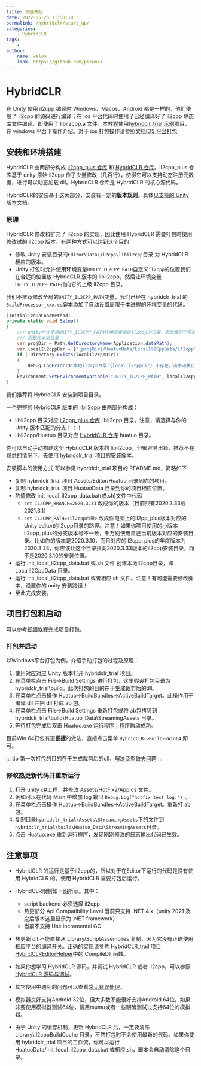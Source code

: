 ```yaml
---
title: 快速开始
date: 2022-05-25 11:50:18
permalink: /hybridclr/start_up/
categories:
    - HybridCLR
tags:
    -
author:
    name: walon
    link: https://github.com/pirunxi
---
```


# HybridCLR

在 Unity 使用 il2cpp 编译时 Windows、Macos、Android 都是一样的，他们使用了 il2cpp 的源码进行编译；在 ios 平台代码时使用了已经编译好了 il2cpp 静态库文件编译，即使用了 libil2cpp.a 文件。本教程使用[hybridclr_trial 示例项目](https://github.com/focus-creative-games/hybridclr_trial)，在 windows 平台下操作介绍。对于 ios 打包操作请参照文档[IOS 平台打包](/hybridclr/ios/)

## 安装和环境搭建

HybridCLR 由两部分构成 [il2cpp_plus 仓库](https://github.com/focus-creative-games/il2cpp_plus) 和 [HybridCLR 仓库](https://github.com/focus-creative-games/hybridclr)。il2cpp_plus 仓库基于 unity 原始 il2cpp 作了少量修改（几百行），使得它可以支持动态注册元数据，进行可以动态加载 dll。HybridCLR 仓库是 HybridCLR 的核心源代码。

HybridCLR的安装基于这两部分，安装有一定的**版本规则**。具体见[支持的 Unity 版本](/hybridclr/support_versions/)文档。

### 原理

HybridCLR 修改和扩充了 il2cpp 的实现，因此使用 HybridCLR 需要打包时使用修改过的 il2cpp 版本。有两种方式可以达到这个目的

- 修改 Unity 安装目录的`Editor\Data\il2cpp\libil2cpp`目录 为 HybridCLR 相应的版本。
- Unity 打包时允许使用环境变量`UNITY_IL2CPP_PATH`自定义`il2cpp`的位置我们在合适的位置放 HybridCLR 版本的 libil2cpp，然后让环境变量`UNITY_IL2CPP_PATH`指向它的上级 il2cpp 目录。

我们不推荐修改全局的`UNITY_IL2CPP_PATH`变量，我们已经在 hybridclr_trial 的`BuildProcessor_xxx.cs`脚本添加了自动设置局限于本进程的环境变量的代码。

```csharp
[InitializeOnLoadMethod]
private static void Setup()
{
    /// unity允许使用UNITY_IL2CPP_PATH环境变量指定il2cpp的位置，因此我们不再直接修改安装位置的il2cpp，
    /// 而是在本地目录
    var projDir = Path.GetDirectoryName(Application.dataPath);
    var localIl2cppDir = $"{projDir}/HuatuoData/LocalIl2CppData/il2cpp";
    if (!Directory.Exists(localIl2cppDir))
    {
        Debug.LogError($"本地il2cpp目录:{localIl2cppDir} 不存在，请手动执行 {projDir}/HuatuoData 目录下的 init_local_il2cpp_data.bat 或者 init_local_il2cpp_data.sh 文件");
    }
    Environment.SetEnvironmentVariable("UNITY_IL2CPP_PATH", localIl2cppDir);
}
```

我们推荐将 HybridCLR 安装到项目目录。

一个完整的 HybridCLR 版本的 libil2cpp 由两部分构成：

- libil2cpp 目录对应 [il2cpp_plus 仓库](https://github.com/focus-creative-games/il2cpp_plus) libil2cpp 目录。注意，请选择与你的 Unity 版本匹配的分支！！！
- libil2cpp/Huatuo 目录对应 [HybridCLR 仓库](https://github.com/focus-creative-games/hybridclr) huatuo 目录。

你可以自动手动构建这个 HybridCLR 版本的 libil2cpp，但很容易出错，推荐不在熟悉的情况下，先使用 [hybridclr_trial](https://github.com/focus-creative-games/hybridclr_trial)
项目的安装脚本。

安装脚本的使用方式 可以参见 hybridclr_trial 项目的 README.md，简略如下

- 复制 hybridclr_trial 项目 Assets/Editor/Huatuo 目录到你的项目。
- 复制 hybridclr_trial 项目 HuatuoData 目录到你的项目相应位置。
- 酌情修改 init_local_il2cpp_data.bat(或.sh)文件中代码
  - `set IL2CPP_BRANCH=2020.3.33` 改成你的版本（目前只有2020.3.33或2021.3.1）
  - `set IL2CPP_PATH=<il2cpp目录>` 改成你电脑上的il2pp_plus版本对应的Unity editor的il2cpp目录的路径。注意！如果你项目使用的小版本il2cpp_plus的分支版本号不一致，千万别使用自己当前版本对应的安装目录。比如你的版本是2020.3.10，而且对应的il2cpp_plus的年度版本为2020.3.33，你应该让这个目录指向2020.3.33版本的il2cpp安装目录，而不是2020.3.10的安装位置。
- 运行 init_local_il2cpp_data.bat 或.sh 文件 创建本地il2cpp目录，即 LocalIl2CppData 目录。
- 运行 init_local_il2cpp_data.bat 或者相应.sh 文件。注意！有可能需要修改脚本，设置你的 unity 安装路径！
- 至此完成安装。

## 项目打包和启动
可以参考[视频教程](https://www.bilibili.com/video/BV1KS4y1J73a)完成项目打包。

### 打包并启动

以Windows平台打包为例，介绍手动打包的过程及原理：

1. 使用对应对应 Unity 版本打开 hybridclr_trial 项目。
2. 在菜单栏点击 File->Build Settings 进行打包，这里假设打包目录为 hybridclr_trial\build。此次打包的目的在于生成裁剪后的dll。
3. 在菜单栏点击操作 Huatuo->BuildBundles->ActiveBuildTarget。此操作用于编译 dll 并把 dll 打成 ab 包。
4. 在菜单栏点击 File->Build Settings 重新打包或将 ab包拷贝到 hybridclr_trial\build\Huatuo_Data\StreamingAssets 目录。
5. 等待打包完成后双击 Huatuo.exe 运行程序；程序启动成功。

目前Win 64打包有更**便捷**的做法，直接点击菜单 `HybridCLR->Build->Win64` 即可。

::: tip
第一次打包的目的在于生成裁剪后的dll，[解决泛型缺失问题](/hybridclr/performance/generic_limit/#基于补充元数据的泛型函数实例化技术-HybridCLR的专利技术)
:::

### 修改热更新代码并重新运行

1. 打开 unity c#工程，并修改 Assets/HotFix2/App.cs 文件。
2. 例如可以在代码 Main 中增加 log 输出 `Debug.Log("hotfix test log.");`。
3. 在菜单栏点击操作 Huatuo->BuildBundles->ActiveBuildTarget。重新打 ab 包。
4. 复制目录`hybridclr_trial\Assets\StreamingAssets`下的文件到`hybridclr_trial\build\Huatuo_Data\StreamingAssets`目录。
5. 点击 Huatuo.exe 重新运行程序，发现刚刚修改的日志输出代码已生效。

## 注意事项

- HybridCLR 的运行是基于il2cpp的，所以对于在Editor下运行的代码是没有使用 HybridCLR 的。使用 HybridCLR 需要打包后运行。

- HybridCLR限制如下图所示。其中：
  - script backend 必须选择 il2cpp
  - 热更部分 Api Compatibility Level 当前只支持 .NET 4.x（unity 2021 及之后版本这里显示为 .NET framework）
  - 当前不支持 Use incremental GC


- 热更新 dll 不能直接从 Library/ScriptAssemblies 复制，因为它没有正确使用相应平台的编译开关。正确的实现请参考 HybridCLR_trail 项目 [HybridCLREditorHelper](https://github.com/focus-creative-games/hybridclr_trial/blob/main/Assets/Editor/HuaTuo/EditorHelper.cs)中的 CompileDll 函数。
- 如果你想学习 HybridCLR 源码，并调试 HybridCLR 或者 il2cpp，可以参照[HybridCLR 源码与调试](/hybridclr/source_inspect/)。
- 其它使用中遇到的问题可以查看[常见错误处理](/hybridclr/common_errors/)。
- 模拟器良好支持Android 32位，但大多数不能很好支持Android 64位。如果非要使用模拟器测试64位，请用mumu或者一些明确测试过支持64位的模拟器。
- 由于 Unity 的缓存机制，更新 HybridCLR 后，一定要清除 Library\Il2cppBuildCache 目录，不然打包时不会使用最新的代码。如果你使用 hybridclr_trial 项目的工作流，你可以运行 HuatuoData/init_local_il2cpp_data.bat 或相应.sh，脚本会自动清除这个目录。
